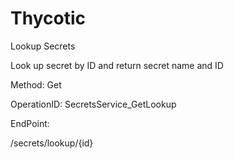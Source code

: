 #     Thycotic


Lookup Secrets

Look up secret by ID and return secret name and ID

Method: Get

OperationID: SecretsService_GetLookup

EndPoint:

/secrets/lookup/{id}
